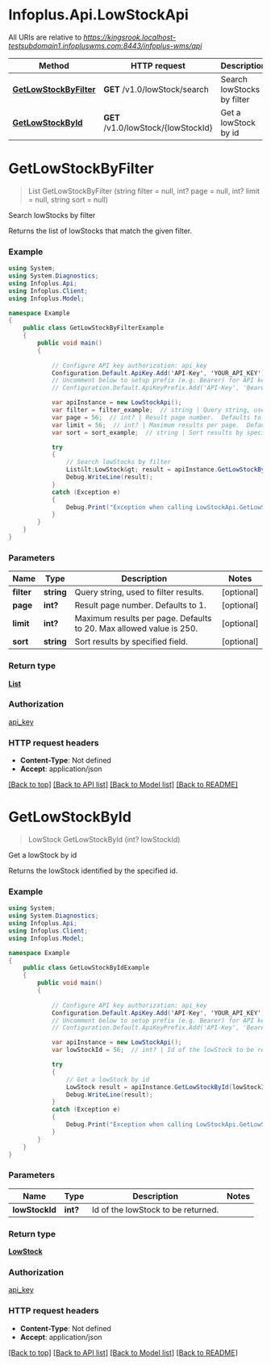 # Infoplus.Api.LowStockApi

All URIs are relative to *https://kingsrook.localhost-testsubdomain1.infopluswms.com:8443/infoplus-wms/api*

Method | HTTP request | Description
------------- | ------------- | -------------
[**GetLowStockByFilter**](LowStockApi.md#getlowstockbyfilter) | **GET** /v1.0/lowStock/search | Search lowStocks by filter
[**GetLowStockById**](LowStockApi.md#getlowstockbyid) | **GET** /v1.0/lowStock/{lowStockId} | Get a lowStock by id


# **GetLowStockByFilter**
> List<LowStock> GetLowStockByFilter (string filter = null, int? page = null, int? limit = null, string sort = null)

Search lowStocks by filter

Returns the list of lowStocks that match the given filter.

### Example
```csharp
using System;
using System.Diagnostics;
using Infoplus.Api;
using Infoplus.Client;
using Infoplus.Model;

namespace Example
{
    public class GetLowStockByFilterExample
    {
        public void main()
        {
            
            // Configure API key authorization: api_key
            Configuration.Default.ApiKey.Add('API-Key', 'YOUR_API_KEY');
            // Uncomment below to setup prefix (e.g. Bearer) for API key, if needed
            // Configuration.Default.ApiKeyPrefix.Add('API-Key', 'Bearer');

            var apiInstance = new LowStockApi();
            var filter = filter_example;  // string | Query string, used to filter results. (optional) 
            var page = 56;  // int? | Result page number.  Defaults to 1. (optional) 
            var limit = 56;  // int? | Maximum results per page.  Defaults to 20.  Max allowed value is 250. (optional) 
            var sort = sort_example;  // string | Sort results by specified field. (optional) 

            try
            {
                // Search lowStocks by filter
                List&lt;LowStock&gt; result = apiInstance.GetLowStockByFilter(filter, page, limit, sort);
                Debug.WriteLine(result);
            }
            catch (Exception e)
            {
                Debug.Print("Exception when calling LowStockApi.GetLowStockByFilter: " + e.Message );
            }
        }
    }
}
```

### Parameters

Name | Type | Description  | Notes
------------- | ------------- | ------------- | -------------
 **filter** | **string**| Query string, used to filter results. | [optional] 
 **page** | **int?**| Result page number.  Defaults to 1. | [optional] 
 **limit** | **int?**| Maximum results per page.  Defaults to 20.  Max allowed value is 250. | [optional] 
 **sort** | **string**| Sort results by specified field. | [optional] 

### Return type

[**List<LowStock>**](LowStock.md)

### Authorization

[api_key](../README.md#api_key)

### HTTP request headers

 - **Content-Type**: Not defined
 - **Accept**: application/json

[[Back to top]](#) [[Back to API list]](../README.md#documentation-for-api-endpoints) [[Back to Model list]](../README.md#documentation-for-models) [[Back to README]](../README.md)

# **GetLowStockById**
> LowStock GetLowStockById (int? lowStockId)

Get a lowStock by id

Returns the lowStock identified by the specified id.

### Example
```csharp
using System;
using System.Diagnostics;
using Infoplus.Api;
using Infoplus.Client;
using Infoplus.Model;

namespace Example
{
    public class GetLowStockByIdExample
    {
        public void main()
        {
            
            // Configure API key authorization: api_key
            Configuration.Default.ApiKey.Add('API-Key', 'YOUR_API_KEY');
            // Uncomment below to setup prefix (e.g. Bearer) for API key, if needed
            // Configuration.Default.ApiKeyPrefix.Add('API-Key', 'Bearer');

            var apiInstance = new LowStockApi();
            var lowStockId = 56;  // int? | Id of the lowStock to be returned.

            try
            {
                // Get a lowStock by id
                LowStock result = apiInstance.GetLowStockById(lowStockId);
                Debug.WriteLine(result);
            }
            catch (Exception e)
            {
                Debug.Print("Exception when calling LowStockApi.GetLowStockById: " + e.Message );
            }
        }
    }
}
```

### Parameters

Name | Type | Description  | Notes
------------- | ------------- | ------------- | -------------
 **lowStockId** | **int?**| Id of the lowStock to be returned. | 

### Return type

[**LowStock**](LowStock.md)

### Authorization

[api_key](../README.md#api_key)

### HTTP request headers

 - **Content-Type**: Not defined
 - **Accept**: application/json

[[Back to top]](#) [[Back to API list]](../README.md#documentation-for-api-endpoints) [[Back to Model list]](../README.md#documentation-for-models) [[Back to README]](../README.md)

